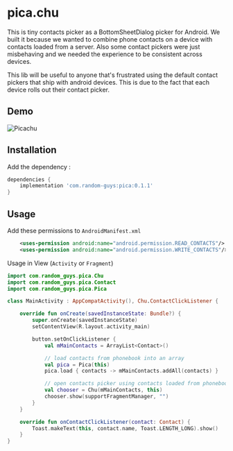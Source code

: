 # pica.chu
This is tiny contacts picker as a BottomSheetDialog picker for Android. 
We built it because we wanted to combine phone contacts on a device with contacts loaded from a server.
Also some contact pickers were just misbehaving and we needed the experience to be consistent across devices.

This lib will be useful to anyone that's frustrated using the default contact pickers that ship with android devices.
This is due to the fact that each device rolls out their contact picker.

## Demo

![Picachu](https://media.giphy.com/media/WodomZmSBBMQQYSnxs/giphy.gif)

## Installation
Add the dependency :

```gradle
dependencies {
    implementation 'com.random-guys:pica:0.1.1'
}
```

## Usage

Add these permissions to `AndroidManifest.xml`
```xml
    <uses-permission android:name="android.permission.READ_CONTACTS"/>
    <uses-permission android:name="android.permission.WRITE_CONTACTS"/>
```

Usage in View (`Activity` or `Fragment`)
```kt
import com.random_guys.pica.Chu
import com.random_guys.pica.Contact
import com.random_guys.pica.Pica

class MainActivity : AppCompatActivity(), Chu.ContactClickListener {

    override fun onCreate(savedInstanceState: Bundle?) {
        super.onCreate(savedInstanceState)
        setContentView(R.layout.activity_main)

        button.setOnClickListener {
            val mMainContacts = ArrayList<Contact>()

            // load contacts from phonebook into an array
            val pica = Pica(this)
            pica.load { contacts -> mMainContacts.addAll(contacts) }

            // open contacts picker using contacts loaded from phonebook
            val chooser = Chu(mMainContacts, this)
            chooser.show(supportFragmentManager, "")
        }
    }

    override fun onContactClickListener(contact: Contact) {
        Toast.makeText(this, contact.name, Toast.LENGTH_LONG).show()
    }
}
```
